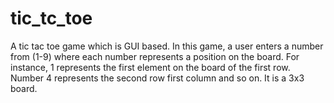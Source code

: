 # tic_tc_toe
A tic tac toe game which is GUI based. In this game, a user enters a number from (1-9) where each number represents a position on the board. For instance, 1 represents the first element on the board of the first row. Number 4 represents the second row first column and so on. It is a 3x3 board.

